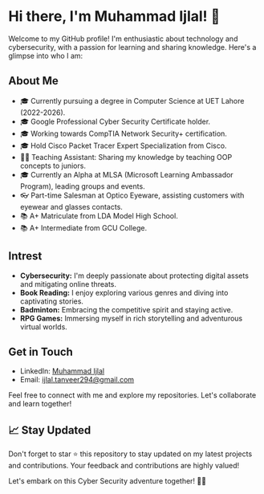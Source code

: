 # Hi there, I'm Muhammad Ijlal! 👋

Welcome to my GitHub profile! I'm enthusiastic about technology and cybersecurity, with a passion for learning and sharing knowledge. Here's a glimpse into who I am:

## About Me

- 🎓 Currently pursuing a degree in Computer Science at UET Lahore (2022-2026).
- 🎓 Google Professional Cyber Security Certificate holder.
- 🎓 Working towards CompTIA Network Security+ certification.
- 🎓 Hold Cisco Packet Tracer Expert Specialization from Cisco.
- 👨‍🏫 Teaching Assistant: Sharing my knowledge by teaching OOP concepts to juniors.
- 🎓 Currently an Alpha at MLSA (Microsoft Learning Ambassador Program), leading groups and events.
- 👓 Part-time Salesman at Optico Eyeware, assisting customers with eyewear and glasses contacts.
- 📚 A+ Matriculate from LDA Model High School.
- 📚 A+ Intermediate from GCU College.

## Intrest

- **Cybersecurity:** I'm deeply passionate about protecting digital assets and mitigating online threats.
- **Book Reading:** I enjoy exploring various genres and diving into captivating stories.
- **Badminton:** Embracing the competitive spirit and staying active.
- **RPG Games:** Immersing myself in rich storytelling and adventurous virtual worlds.


## Get in Touch

- LinkedIn: [Muhammad Ijlal](https://www.linkedin.com/in/ijlal-tanveer-572213269/)
- Email: [ijlal.tanveer294@gmail.com](mailto:ijlal.tanveer294@gmail.com)

Feel free to connect with me and explore my repositories. Let's collaborate and learn together!


## 📈 Stay Updated

Don't forget to star ⭐️ this repository to stay updated on my latest projects and contributions. Your feedback and contributions are highly valued!

Let's embark on this Cyber Security adventure together! 🤖✨
